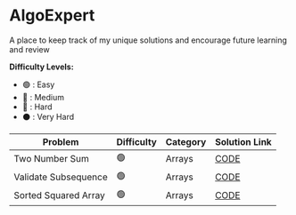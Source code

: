 # AlgoExpert

A place to keep track of my unique solutions and encourage future learning and review

<strong>Difficulty Levels:</strong>

- 🟢 : Easy
- 🔵 : Medium
- 🔴 : Hard
- ⚫ : Very Hard

| Problem                               | Difficulty       | Category            | Solution Link                                                        |
| ------------------------------------- | ---------------- | ------------------- | -------------------------------------------------------------------- |
| Two Number Sum                        | 🟢               | Arrays              | [CODE](src/Easy/TwoNumberSum/Solution.java)                    | 
| Validate Subsequence                  | 🟢               | Arrays              | [CODE](src/Easy/ValidateSubsequence/Solution.java)                    | 
| Sorted Squared Array                  | 🟢               | Arrays              | [CODE](src/Easy/SortedSquaredArray/Solution.java)                    | 
